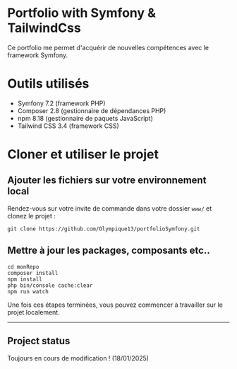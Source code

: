 # Portfolio with Symfony & TailwindCss

Ce portfolio me permet d'acquérir de nouvelles compétences avec le framework Symfony.

# Outils utilisés

- Symfony 7.2 (framework PHP)
- Composer 2.8 (gestionnaire de dépendances PHP)
- npm 8.18 (gestionnaire de paquets JavaScript)
- Tailwind CSS 3.4 (framework CSS)

# Cloner et utiliser le projet

## Ajouter les fichiers sur votre environnement local

Rendez-vous sur votre invite de commande dans votre dossier `www/` et clonez le projet :


```
git clone https://github.com/Olympique13/portfolioSymfony.git
```


## Mettre à jour les packages, composants etc..

```
cd monRepo
composer install
npm install
php bin/console cache:clear
npm run watch
```

Une fois ces étapes terminées, vous pouvez commencer à travailler sur le projet localement.

***

## Project status

Toujours en cours de modification ! (18/01/2025)

